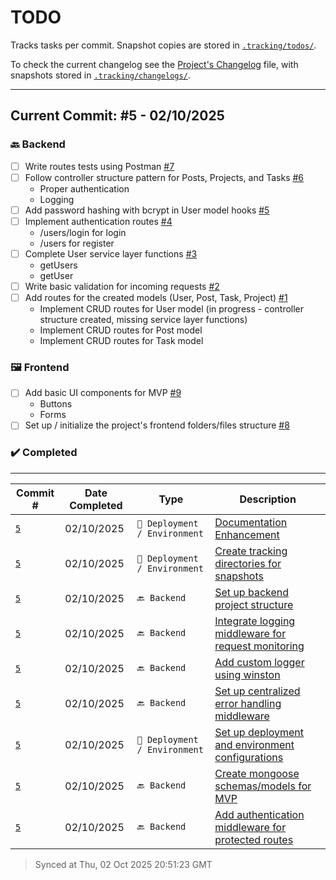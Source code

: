 # TODO

Tracks tasks per commit. Snapshot copies are stored in [`.tracking/todos/`](./.tracking/todos/).

To check the current changelog see the [Project's Changelog](./Changelog.md) file, with snapshots stored in [`.tracking/changelogs/`](./.tracking/changelogs/).

---

## Current Commit: #5 - 02/10/2025


### 🔙 Backend

-   [ ] Write routes tests using Postman [#7](https://github.com/Gallucky/ClarityBox/issues/7)
-   [ ] Follow controller structure pattern for Posts, Projects, and Tasks [#6](https://github.com/Gallucky/ClarityBox/issues/6)
    - Proper authentication
    - Logging
-   [ ] Add password hashing with bcrypt in User model hooks [#5](https://github.com/Gallucky/ClarityBox/issues/5)
-   [ ] Implement authentication routes [#4](https://github.com/Gallucky/ClarityBox/issues/4)
    - /users/login for login
    - /users for register
-   [ ] Complete User service layer functions [#3](https://github.com/Gallucky/ClarityBox/issues/3)
    - getUsers
    - getUser
-   [ ] Write basic validation for incoming requests [#2](https://github.com/Gallucky/ClarityBox/issues/2)
-   [ ] Add routes for the created models (User, Post, Task, Project) [#1](https://github.com/Gallucky/ClarityBox/issues/1)
    - Implement CRUD routes for User model (in progress - controller structure created, missing service layer functions)
    - Implement CRUD routes for Post model
    - Implement CRUD routes for Task model

### 🖼️ Frontend

-   [ ] Add basic UI components for MVP [#9](https://github.com/Gallucky/ClarityBox/issues/9)
    - Buttons
    - Forms
-   [ ] Set up / initialize the project's frontend folders/files structure [#8](https://github.com/Gallucky/ClarityBox/issues/8)

### ✔️ Completed

---

| Commit # | Date Completed | Type | Description |
| --- | --- | --- | --- |
| [`5`](./.tracking/todos/Todo#5.md) | 02/10/2025 | `🔧 Deployment / Environment` | [Documentation Enhancement](https://github.com/Gallucky/ClarityBox/issues/18) |
| [`5`](./.tracking/todos/Todo#5.md) | 02/10/2025 | `🔧 Deployment / Environment` | [Create tracking directories for snapshots](https://github.com/Gallucky/ClarityBox/issues/17) |
| [`5`](./.tracking/changelogs/Changelog#5.md) | 02/10/2025 | `🔙 Backend` | [Set up backend project structure](https://github.com/Gallucky/ClarityBox/issues/16) |
| [`5`](./.tracking/changelogs/Changelog#5.md) | 02/10/2025 | `🔙 Backend` | [Integrate logging middleware for request monitoring](https://github.com/Gallucky/ClarityBox/issues/15) |
| [`5`](./.tracking/changelogs/Changelog#5.md) | 02/10/2025 | `🔙 Backend` | [Add custom logger using winston](https://github.com/Gallucky/ClarityBox/issues/14) |
| [`5`](./.tracking/changelogs/Changelog#5.md) | 02/10/2025 | `🔙 Backend` | [Set up centralized error handling middleware](https://github.com/Gallucky/ClarityBox/issues/13) |
| [`5`](./.tracking/todos/Todo#5.md) | 02/10/2025 | `🔧 Deployment / Environment` | [Set up deployment and environment configurations](https://github.com/Gallucky/ClarityBox/issues/12) |
| [`5`](./.tracking/changelogs/Changelog#5.md) | 02/10/2025 | `🔙 Backend` | [Create mongoose schemas/models for MVP](https://github.com/Gallucky/ClarityBox/issues/11) |
| [`5`](./.tracking/changelogs/Changelog#5.md) | 02/10/2025 | `🔙 Backend` | [Add authentication middleware for protected routes](https://github.com/Gallucky/ClarityBox/issues/10) |

> Synced at Thu, 02 Oct 2025 20:51:23 GMT
